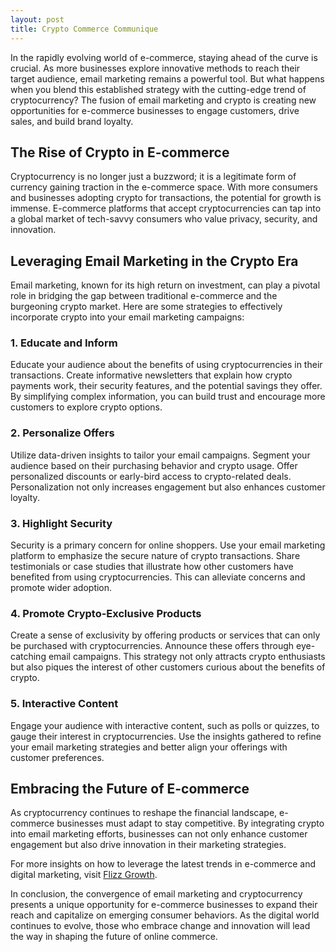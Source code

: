 ```yaml
---
layout: post
title: Crypto Commerce Communique
---
```



In the rapidly evolving world of e-commerce, staying ahead of the curve is crucial. As more businesses explore innovative methods to reach their target audience, email marketing remains a powerful tool. But what happens when you blend this established strategy with the cutting-edge trend of cryptocurrency? The fusion of email marketing and crypto is creating new opportunities for e-commerce businesses to engage customers, drive sales, and build brand loyalty.

## The Rise of Crypto in E-commerce

Cryptocurrency is no longer just a buzzword; it is a legitimate form of currency gaining traction in the e-commerce space. With more consumers and businesses adopting crypto for transactions, the potential for growth is immense. E-commerce platforms that accept cryptocurrencies can tap into a global market of tech-savvy consumers who value privacy, security, and innovation.

## Leveraging Email Marketing in the Crypto Era

Email marketing, known for its high return on investment, can play a pivotal role in bridging the gap between traditional e-commerce and the burgeoning crypto market. Here are some strategies to effectively incorporate crypto into your email marketing campaigns:

### 1. Educate and Inform

Educate your audience about the benefits of using cryptocurrencies in their transactions. Create informative newsletters that explain how crypto payments work, their security features, and the potential savings they offer. By simplifying complex information, you can build trust and encourage more customers to explore crypto options.

### 2. Personalize Offers

Utilize data-driven insights to tailor your email campaigns. Segment your audience based on their purchasing behavior and crypto usage. Offer personalized discounts or early-bird access to crypto-related deals. Personalization not only increases engagement but also enhances customer loyalty.

### 3. Highlight Security

Security is a primary concern for online shoppers. Use your email marketing platform to emphasize the secure nature of crypto transactions. Share testimonials or case studies that illustrate how other customers have benefited from using cryptocurrencies. This can alleviate concerns and promote wider adoption.

### 4. Promote Crypto-Exclusive Products

Create a sense of exclusivity by offering products or services that can only be purchased with cryptocurrencies. Announce these offers through eye-catching email campaigns. This strategy not only attracts crypto enthusiasts but also piques the interest of other customers curious about the benefits of crypto.

### 5. Interactive Content

Engage your audience with interactive content, such as polls or quizzes, to gauge their interest in cryptocurrencies. Use the insights gathered to refine your email marketing strategies and better align your offerings with customer preferences.

## Embracing the Future of E-commerce

As cryptocurrency continues to reshape the financial landscape, e-commerce businesses must adapt to stay competitive. By integrating crypto into email marketing efforts, businesses can not only enhance customer engagement but also drive innovation in their marketing strategies.

For more insights on how to leverage the latest trends in e-commerce and digital marketing, visit [Flizz Growth](https://flizzgrowth.com).

In conclusion, the convergence of email marketing and cryptocurrency presents a unique opportunity for e-commerce businesses to expand their reach and capitalize on emerging consumer behaviors. As the digital world continues to evolve, those who embrace change and innovation will lead the way in shaping the future of online commerce.